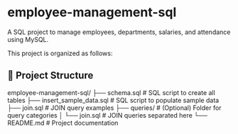 # employee-management-sql
A SQL project to manage employees, departments, salaries, and attendance using MySQL.

This project is organized as follows:

## 📁 Project Structure
employee-management-sql/ ├── schema.sql # SQL script to create all tables ├── insert_sample_data.sql # SQL script to populate sample data ├── join.sql # JOIN query examples ├── queries/ # (Optional) Folder for query categories │ └── join.sql # JOIN queries separated here └── README.md # Project documentation
